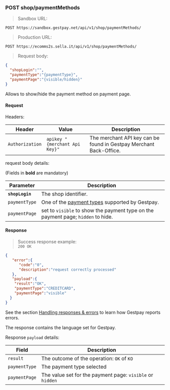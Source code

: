 ### POST shop/paymentMethods


> Sandbox URL:

```
POST https://sandbox.gestpay.net/api/v1/shop/paymentMethods/
```


> Production URL: 

```
POST https://ecomms2s.sella.it/api/v1/shop/paymentMethods/
```


> Request body: 

```json
{  
  "shopLogin":"",
  "paymentType":"{paymentType}",
  "paymentPage":"{visible/hidden}"
}
```

 Allows to show/hide the payment method on payment page.


#### Request 

Headers: 

| Header          | Value                         | Description                                                        |
| --------------- | ----------------------------- | ------------------------------------------------------------------ |
| `Authorization` | `apikey "{merchant Api Key}"` | The merchant API key can be found in Gestpay Merchant Back-Office. |

request body details: 

(Fields in **bold** are mandatory)

| Parameter | Description | 
| --------- | ----------- | 
| **`shopLogin`** | The shop identifier. | 
| `paymentType` | One of the [payment types](#payment-type-codes) supported by Gestpay. 
| `paymentPage` | set to `visible` to show the payment type on the payment page; `hidden` to hide.

#### Response 

> Success response example:<br>
> `200 OK`

```json
{
   "error":{  
      "code":"0",
      "description":"request correctly processed"
   },
   "payload":{  
    "result":"OK",
    "paymentType":"CREDITCARD",
    "paymentPage":"visible"
  }
}
```

See the section [Handling responses & errors](#handling-responses-amp-errors) to learn how Gestpay reports errors.

The response contains the language set for Gestpay. 

Response `payload` details:


| Field          | Description 
| -------------- | -----------
| `result`       | The outcome of the operation: `OK` of `KO`
| `paymentType`  | The payment type selected
| `paymentPage`  | The value set for the payment page: `visible` or `hidden`
